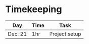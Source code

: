 # Timekeeping

| Day     | Time | Task          |
| ------- | ---- | ------------- |
| Dec. 21 | 1hr  | Project setup |
